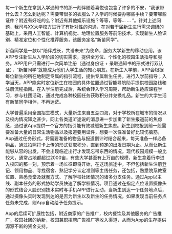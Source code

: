 每一个新生在拿到入学通知书的那一刻伴随着喜悦也包含了许多的不安，“我该带什么去？怎么到达呢？需要带很多的衣服么？入学的时候要办哪些手续？要带哪些证件？附近有好吃的么？附近有其他娱乐设施？等等，等等... ... ”。针对上述问题，我司与XX大学校方进行了有针对性的沟通，在对若干届新生进行需求调研的基础上，采用人工智能、计算机视觉、地理位置服务等前沿技术，实现新生人脸识别、精准定位和个性化推荐服务，该服务定名“新苗同学”。

新苗同学是一款以“陪伴成长，共谱未来”为使命，服务大学新生的移动应用。该APP专注新生从入学阶段的切实需求，提供全方位、个性化的校园生活指导和服务。APP用户只需进行一次简单注册（通过身份证 + 录取通知书的形式进行双认证），“新苗同学”就能成为他们大学生活的知心朋友。在新生入学前，APP会根据每位新生的所在地制定专属的指引流程，提供专属新生任务，进行入学前指导；入学当天，APP能实时定位新生在校园的具体位置通过智能导航助手提供校园路线和注册流程指南。在入学注册完成后，系统会转入学习周期，帮助新生适应课程学习，参与社团活动，通过完成各种校园任务获取积分并兑换礼品。新生的大学生活有新苗同学相伴，不再迷茫。

大学普遍采用全国招生模式，大量新生来自五湖四海，对于学校所在城市的情况以及校内情况知之甚少，网上各类道听途说的消息进一步加重了新生报道前的焦虑感，通过该App提供一个官方的指引能有效减缓新生焦虑。新生到校报到前一般需要准备大量的日常生活物品以及报道要用证件，想要一次性准备好比较伤脑筋，App通过任务形式，将需要准备的物品与报道倒计时结合起来，每天准备一样必备物品，通过拍照打卡上传的形式获取积分，直到预定的出发日期为止。从而让新生能够从容的出发，不会出现临近出行才发现忘带东西的情况。现代校园规模一般比较大，通常占地都超过2000亩，有些大学甚至有上万亩的规模，新生拿着行李进入校园的那一刻，预示着一场长征即将开始，在这场旅途中，不但包括新生注册登记、领用物品、寻找宿舍、熟记学分认定准则等主线任务，还包括，熟悉院系教室位置、熟悉食堂及就餐方式、了解学校社团情况的诸多分支任务。通过App以主线、副本任务的形式协助学员快速了解学校情况。项目通过在指定点位设置摄像头的形式结合人脸识别技术实时与手机APP进行互动，当新生到达一个任务地点后，通过摄像头实时发现到达的是否为新生以及新生的任务情况，如果发现当前任务点任务未完成，则App自动给予任务提示。

App的后续可扩展性包括，附近商家的广告推广，校内餐饮及其他服务的广告推广，校园社团的纳新，校园兼职招聘广告推广等收入渠道，从而为App的生存提供源源不断的资金支持。